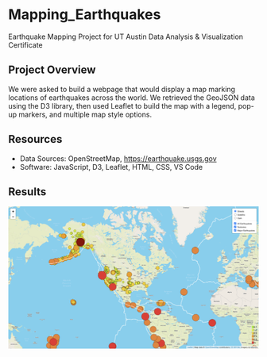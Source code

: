 # Mapping_Earthquakes
Earthquake Mapping Project for UT Austin Data Analysis & Visualization Certificate <br>

## Project Overview
We were asked to build a webpage that would display a map marking locations of earthquakes across the world. We retrieved the GeoJSON data using the D3 library, then used Leaflet to build the map with a legend, pop-up markers, and multiple map style options. <br>

## Resources
- Data Sources: OpenStreetMap, https://earthquake.usgs.gov
- Software: JavaScript, D3, Leaflet, HTML, CSS, VS Code

## Results
<p align ="center">
<img src="Earthquake_Challenge/static/images/webpage1.png" alt="Earthquakes and Tectonic Plates"/><br>
</p>